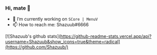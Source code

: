 ### Hi, mate 👋

- 🌱 I’m currently working on `SCore | MenuV`
- 📫 How to reach me: Shazuub#6666

[![Shazuub's github stats](https://github-readme-stats.vercel.app/api?username=Shazuub&show_icons=true&theme=radical](https://github.com/Shazuub/)
